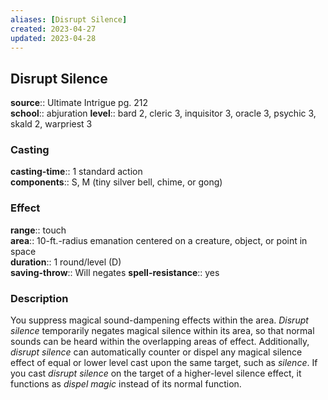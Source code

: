 ```yaml
---
aliases: [Disrupt Silence]
created: 2023-04-27
updated: 2023-04-28
---
```


## Disrupt Silence

**source**:: Ultimate Intrigue pg. 212  
**school**:: abjuration
**level**:: bard 2, cleric 3, inquisitor 3, oracle 3, psychic 3, skald 2, warpriest 3

### Casting

**casting-time**:: 1 standard action  
**components**:: S, M (tiny silver bell, chime, or gong)

### Effect

**range**:: touch  
**area**:: 10-ft.-radius emanation centered on a creature, object, or point in space  
**duration**:: 1 round/level (D)  
**saving-throw**:: Will negates
**spell-resistance**:: yes

### Description

You suppress magical sound-dampening effects within the area. *Disrupt silence* temporarily negates magical silence within its area, so that normal sounds can be heard within the overlapping areas of effect. Additionally, *disrupt silence* can automatically counter or dispel any magical silence effect of equal or lower level cast upon the same target, such as *silence*. If you cast *disrupt silence* on the target of a higher-level silence effect, it functions as *dispel magic* instead of its normal function.
